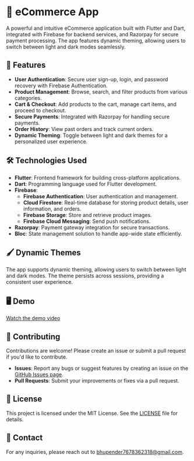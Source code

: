 # 🛒 eCommerce App

A powerful and intuitive eCommerce application built with Flutter and Dart, integrated with Firebase for backend services, and Razorpay for secure payment processing. The app features dynamic theming, allowing users to switch between light and dark modes seamlessly.

## 🚀 Features

- **User Authentication**: Secure user sign-up, login, and password recovery with Firebase Authentication.
- **Product Management**: Browse, search, and filter products from various categories.
- **Cart & Checkout**: Add products to the cart, manage cart items, and proceed to checkout.
- **Secure Payments**: Integrated with Razorpay for handling secure payments.
- **Order History**: View past orders and track current orders.
- **Dynamic Theming**: Toggle between light and dark themes for a personalized user experience.

## 🛠️ Technologies Used

- **Flutter**: Frontend framework for building cross-platform applications.
- **Dart**: Programming language used for Flutter development.
- **Firebase**:
  - **Firebase Authentication**: User authentication and management.
  - **Cloud Firestore**: Real-time database for storing product details, user information, and orders.
  - **Firebase Storage**: Store and retrieve product images.
  - **Firebase Cloud Messaging**: Send push notifications.
- **Razorpay**: Payment gateway integration for secure transactions.
- **Bloc**: State management solution to handle app-wide state efficiently.

## 🖌️ Dynamic Themes

The app supports dynamic theming, allowing users to switch between light and dark modes. The theme persists across sessions, providing a consistent user experience.


## 🖥️ Demo

[Watch the demo video](https://youtu.be/xgtFIhnqgbI)

## 🤝 Contributing

Contributions are welcome! Please create an issue or submit a pull request if you'd like to contribute.

- **Issues**: Report any bugs or suggest features by creating an issue on the [GitHub Issues page](https://github.com/your-username/ecommerce-app/issues).
- **Pull Requests**: Submit your improvements or fixes via a pull request.

## 📜 License

This project is licensed under the MIT License. See the [LICENSE](LICENSE) file for details.

## 📧 Contact

For any inquiries, please reach out to [bhupender7678362318@gmail.com](mailto:bhupender7678362318@gmail.com).
